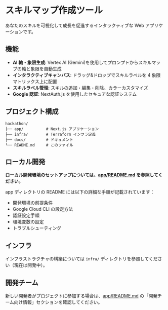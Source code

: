 # スキルマップ作成ツール

あなたのスキルを可視化して成長を促進するインタラクティブな Web アプリケーションです。

## 機能

- **AI 軸・象限生成**: Vertex AI (Gemini)を使用してプロンプトからスキルマップの軸と象限を自動生成
- **インタラクティブキャンバス**: ドラッグ&ドロップでスキルラベルを 4 象限マトリックス上に配置
- **スキルラベル管理**: スキルの追加・編集・削除、カラーカスタマイズ
- **Google 認証**: NextAuth.js を使用したセキュアな認証システム

## プロジェクト構成

```
hackathon/
├── app/          # Next.js アプリケーション
├── infra/        # Terraform インフラ定義
├── docs/         # ドキュメント
└── README.md     # このファイル
```

## ローカル開発

**ローカル開発環境のセットアップについては、[app/README.md](./app/README.md) を参照してください。**

app ディレクトリの README には以下の詳細な手順が記載されています：

- 開発環境の前提条件
- Google Cloud CLI の設定方法
- 認証設定手順
- 環境変数の設定
- トラブルシューティング

## インフラ

インフラストラクチャの構築については `infra/` ディレクトリを参照してください（現在は開発中）。

## 開発チーム

新しい開発者がプロジェクトに参加する場合は、[app/README.md](./app/README.md) の「開発チーム向け情報」セクションを確認してください。

